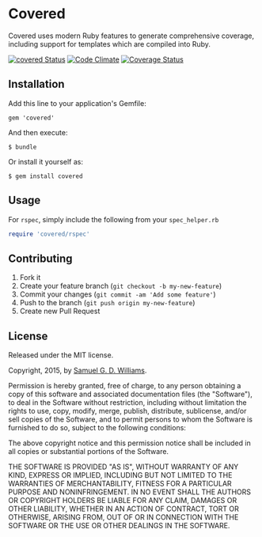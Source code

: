 # Covered

Covered uses modern Ruby features to generate comprehensive coverage, including support for templates which are compiled into Ruby.

[![covered Status](https://secure.travis-ci.org/ioquatix/covered.svg)](http://travis-ci.org/ioquatix/covered)
[![Code Climate](https://codeclimate.com/github/ioquatix/covered.svg)](https://codeclimate.com/github/ioquatix/covered)
[![Coverage Status](https://coveralls.io/repos/ioquatix/covered/badge.svg)](https://coveralls.io/r/ioquatix/covered)

## Installation

Add this line to your application's Gemfile:

    gem 'covered'

And then execute:

    $ bundle

Or install it yourself as:

    $ gem install covered

## Usage

For `rspec`, simply include the following from your `spec_helper.rb`

```ruby
require 'covered/rspec'
```

## Contributing

1. Fork it
2. Create your feature branch (`git checkout -b my-new-feature`)
3. Commit your changes (`git commit -am 'Add some feature'`)
4. Push to the branch (`git push origin my-new-feature`)
5. Create new Pull Request

## License

Released under the MIT license.

Copyright, 2015, by [Samuel G. D. Williams](http://www.codeotaku.com/samuel-williams).

Permission is hereby granted, free of charge, to any person obtaining a copy
of this software and associated documentation files (the "Software"), to deal
in the Software without restriction, including without limitation the rights
to use, copy, modify, merge, publish, distribute, sublicense, and/or sell
copies of the Software, and to permit persons to whom the Software is
furnished to do so, subject to the following conditions:

The above copyright notice and this permission notice shall be included in
all copies or substantial portions of the Software.

THE SOFTWARE IS PROVIDED "AS IS", WITHOUT WARRANTY OF ANY KIND, EXPRESS OR
IMPLIED, INCLUDING BUT NOT LIMITED TO THE WARRANTIES OF MERCHANTABILITY,
FITNESS FOR A PARTICULAR PURPOSE AND NONINFRINGEMENT. IN NO EVENT SHALL THE
AUTHORS OR COPYRIGHT HOLDERS BE LIABLE FOR ANY CLAIM, DAMAGES OR OTHER
LIABILITY, WHETHER IN AN ACTION OF CONTRACT, TORT OR OTHERWISE, ARISING FROM,
OUT OF OR IN CONNECTION WITH THE SOFTWARE OR THE USE OR OTHER DEALINGS IN
THE SOFTWARE.

